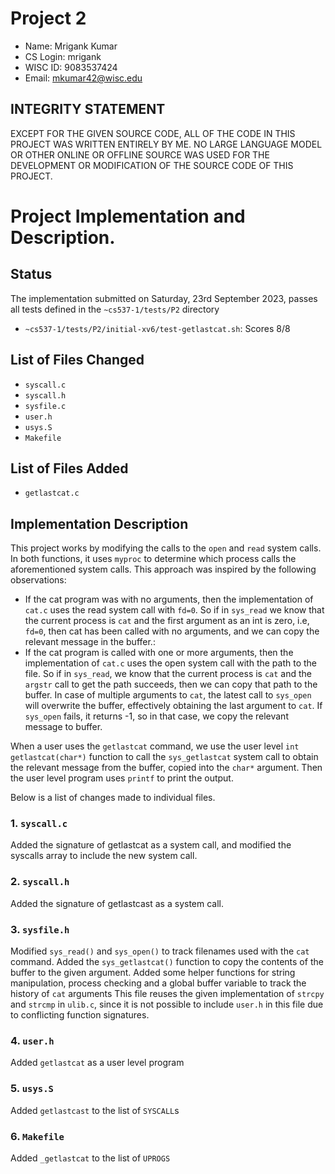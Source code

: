 # Project 2

- Name: Mrigank Kumar
- CS Login: mrigank
- WISC ID: 9083537424
- Email: mkumar42@wisc.edu

## INTEGRITY STATEMENT
EXCEPT FOR THE GIVEN SOURCE CODE, ALL OF THE CODE IN THIS PROJECT WAS WRITTEN ENTIRELY BY ME. NO LARGE LANGUAGE MODEL OR OTHER ONLINE OR OFFLINE SOURCE WAS USED FOR THE DEVELOPMENT OR MODIFICATION OF THE SOURCE CODE OF THIS PROJECT.

# Project Implementation and Description.

## Status
The implementation submitted on Saturday, 23rd September 2023, passes all tests defined in the `~cs537-1/tests/P2` directory
- `~cs537-1/tests/P2/initial-xv6/test-getlastcat.sh`: Scores 8/8

## List of Files Changed
- `syscall.c`
- `syscall.h`
- `sysfile.c`
- `user.h`
- `usys.S`
- `Makefile`

## List of Files Added
- `getlastcat.c`

## Implementation Description

This project works by modifying the calls to the `open` and `read` system calls. In both functions, it uses `myproc` to determine which process calls the aforementioned system calls.
This approach was inspired by the following observations:
- If the cat program was with no arguments, then the implementation of `cat.c` uses the read system call with `fd=0`. So if in `sys_read` we know that the current process is `cat` and the first argument as an int is zero, i.e, `fd=0`, then cat has been called with no arguments, and we can copy the relevant message in the buffer.:
- If the cat program is called with one or more arguments, then the implementation of `cat.c` uses the open system call with the path to the file. So if in `sys_read`, we know that the current process is `cat` and the `argstr` call to get the path succeeds, then we can copy that path to the buffer. In case of multiple arguments to `cat`, the latest call to `sys_open` will overwrite the buffer, effectively obtaining the last argument to `cat`. If `sys_open` fails, it returns -1, so in that case, we copy the relevant message to buffer.

When a user uses the `getlastcat` command, we use the user level `int getlastcat(char*)` function to call the `sys_getlastcat` system call to obtain the relevant message from the buffer, copied into the `char*` argument. Then the user level program uses `printf` to print the output.

Below is a list of changes made to individual files.

### 1. `syscall.c`
Added the signature of getlastcat as a system call, and modified the syscalls array to include the new system call.

### 2. `syscall.h`
Added the signature of getlastcast as a system call.

### 3. `sysfile.h`
Modified `sys_read()` and `sys_open()` to track filenames used with the `cat` command.
Added the `sys_getlastcat()` function to copy the contents of the buffer to the given argument.
Added some helper functions for string manipulation, process checking and a global buffer variable to track the history of `cat` arguments
This file reuses the given implementation of `strcpy` and `strcmp` in `ulib.c`, since it is not possible to include `user.h` in this file due to conflicting function signatures.

### 4. `user.h`
Added `getlastcat` as a user level program

### 5. `usys.S`
Added `getlastcast` to the list of `SYSCALL`s

### 6. `Makefile`
Added `_getlastcat` to the list of `UPROGS`
